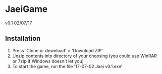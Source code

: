 # JaeiGame
v0.1
02/07/17

## Installation
1. Press 'Clone or download' > 'Download ZIP'
2. Unzip contents into directory of your choosing (you could use WinRAR or 7zip if Windows doesn't let you)
3. To start the game, run the file '17-07-02 Jaei v0.1.exe'


